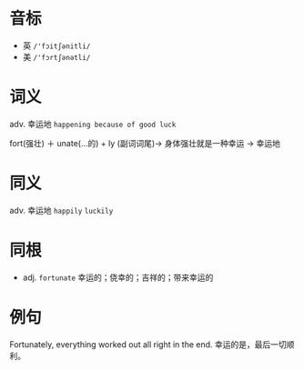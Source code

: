 # 音标

- 英 `/'fɔitʃənitli/`
- 美 `/'fɔrtʃənətli/`

# 词义

adv. 幸运地
`happening because of good luck`



fort(强壮) ＋ unate(…的) + ly (副词词尾)→ 身体强壮就是一种幸运 → 幸运地

# 同义

adv. 幸运地
`happily` `luckily`

# 同根

- adj. `fortunate` 幸运的；侥幸的；吉祥的；带来幸运的

# 例句

Fortunately, everything worked out all right in the end.
幸运的是，最后一切顺利。


